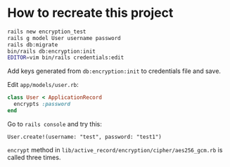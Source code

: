 # How to recreate this project

```bash
rails new encryption_test
rails g model User username password
rails db:migrate
bin/rails db:encryption:init
EDITOR=vim bin/rails credentials:edit
```

Add keys generated from `db:encryption:init` to credentials file and save.

Edit `app/models/user.rb`:

```ruby
class User < ApplicationRecord
  encrypts :password
end
```

Go to `rails console` and try this:

```
User.create!(username: "test", password: "test1")
```

`encrypt` method in `lib/active_record/encryption/cipher/aes256_gcm.rb` is called three times.
